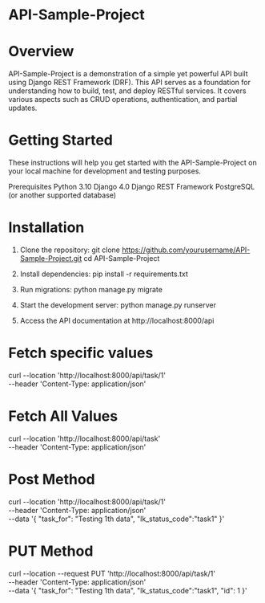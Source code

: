 # API-Sample-Project
# Overview
API-Sample-Project is a demonstration of a simple yet powerful API built using Django REST Framework (DRF). This API serves as a foundation for understanding how to build, test, and deploy RESTful services. It covers various aspects such as CRUD operations, authentication, and partial updates.

# Getting Started
These instructions will help you get started with the API-Sample-Project on your local machine for development and testing purposes.

Prerequisites
Python 3.10
Django 4.0
Django REST Framework
PostgreSQL (or another supported database)

# Installation
1. Clone the repository:
    git clone https://github.com/yourusername/API-Sample-Project.git
    cd API-Sample-Project
2. Install dependencies:
pip install -r requirements.txt

3. Run migrations:
python manage.py migrate

4. Start the development server:
python manage.py runserver

5. Access the API documentation at http://localhost:8000/api



# Fetch specific values
curl --location 'http://localhost:8000/api/task/1' \
--header 'Content-Type: application/json'

# Fetch All Values
curl --location 'http://localhost:8000/api/task' \
--header 'Content-Type: application/json'

# Post Method
curl --location 'http://localhost:8000/api/task/1' \
--header 'Content-Type: application/json' \
--data '{
    "task_for": "Testing 1th data",
    "lk_status_code":"task1"
}'

# PUT Method
curl --location --request PUT 'http://localhost:8000/api/task/1' \
--header 'Content-Type: application/json' \
--data '{
    "task_for": "Testing 1th data",
    "lk_status_code":"task1",
    "id": 1
}'

